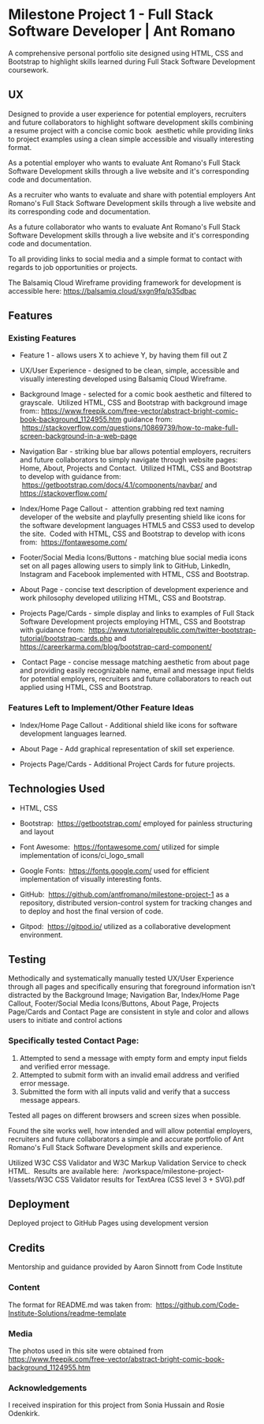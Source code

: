 # Milestone Project 1 - Full Stack Software Developer | Ant Romano
A comprehensive personal portfolio site designed using HTML, CSS and Bootstrap to highlight skills learned during Full Stack Software Development coursework.

## UX
Designed to provide a user experience for potential employers, recruiters and future collaborators to highlight software development skills combining a resume project with a concise comic book
 aesthetic while providing links to project examples using a clean simple accessible and visually interesting format.

As a potential employer who wants to evaluate Ant Romano's Full Stack Software Development skills through a live website and it's corresponding code and documentation.

As a recruiter who wants to evaluate and share with potential employers Ant Romano's Full Stack Software Development skills through a live website and its corresponding code and documentation.

As a future collaborator who wants to evaluate Ant Romano's Full Stack Software Development skills through a live website and it's corresponding code and documentation.

To all providing links to social media and a simple format to contact with regards to job opportunities or projects.

The Balsamiq Cloud Wireframe providing framework for development is accessible here: https://balsamiq.cloud/sxgn9fq/p35dbac 

## Features
### Existing Features
* Feature 1 - allows users X to achieve Y, by having them fill out Z

* UX/User Experience - designed to be clean, simple, accessible and visually interesting developed using Balsamiq Cloud Wireframe.

* Background Image - selected for a comic book aesthetic and filtered to grayscale.  Utilized HTML, CSS and Bootstrap with background image from:: https://www.freepik.com/free-vector/abstract-bright-comic-book-background_1124955.htm
guidance from:  https://stackoverflow.com/questions/10869739/how-to-make-full-screen-background-in-a-web-page

* Navigation Bar - striking blue bar allows potential employers, recruiters and future collaborators to simply navigate through website pages: Home, About, Projects and Contact.  Utilized HTML, CSS and Bootstrap to develop with guidance from:  https://getbootstrap.com/docs/4.1/components/navbar/ and https://stackoverflow.com/

* Index/Home Page Callout -  attention grabbing red text naming developer of the website and playfully presenting shield like icons for the software development languages HTML5 and CSS3 used to develop the site.  Coded with HTML, CSS and Bootstrap to develop with icons from:  https://fontawesome.com/

* Footer/Social Media Icons/Buttons - matching blue social media icons set on all pages allowing users to simply link to GitHub, LinkedIn, Instagram and Facebook implemented with HTML, CSS and Bootstrap.

* About Page - concise text description of development experience and work philosophy developed utilizing HTML, CSS and Bootstrap.

* Projects Page/Cards - simple display and links to examples of Full Stack Software Development projects employing HTML, CSS and Bootstrap with guidance from:  https://www.tutorialrepublic.com/twitter-bootstrap-tutorial/bootstrap-cards.php and https://careerkarma.com/blog/bootstrap-card-component/

*  Contact Page - concise message matching aesthetic from about page and providing easily recognizable name, email and message input fields for potential employers, recruiters and future collaborators to reach out applied using HTML, CSS and Bootstrap.

### Features Left to Implement/Other Feature Ideas

* Index/Home Page Callout - Additional shield like icons for software development languages learned.

* About Page - Add graphical representation of skill set experience. 

* Projects Page/Cards - Additional Project Cards for future projects.

## Technologies Used
* HTML, CSS

* Bootstrap:  https://getbootstrap.com/ employed for painless structuring and layout

* Font Awesome:  https://fontawesome.com/ utilized for simple implementation of icons/ci_logo_small

* Google Fonts:  https://fonts.google.com/ used for efficient implementation of visually interesting fonts.

* GitHub:  https://github.com/antfromano/milestone-project-1 as a repository, distributed version-control system for tracking changes and to deploy and host the final version of code.

* Gitpod:  https://gitpod.io/ utilized as a collaborative development environment.

## Testing

Methodically and systematically manually tested UX/User Experience through all pages and specifically ensuring that foreground information isn't distracted by the Background Image;
Navigation Bar, Index/Home Page Callout, Footer/Social Media Icons/Buttons, About Page, Projects Page/Cards and Contact Page are consistent in style and color and allows users to initiate and control actions

### Specifically tested Contact Page:
1. Attempted to send a message with empty form and empty input fields and verified error message.
2. Attempted to submit form with an invalid email address and verified error message.
3. Submitted the form with all inputs valid and verify that a success message appears.

Tested all pages on different browsers and screen sizes when possible.

Found the site works well, how intended and will allow potential employers, recruiters and future collaborators a simple and accurate portfolio of Ant Romano's Full Stack Software Development skills and experience.

Utilized W3C CSS Validator and W3C Markup Validation Service to check HTML.  Results are available here:  /workspace/milestone-project-1/assets/W3C CSS Validator results for TextArea (CSS level 3 + SVG).pdf

## Deployment
Deployed project to GitHub Pages using development version

## Credits
Mentorship and guidance provided by Aaron Sinnott from Code Institute

### Content
The format for README.md was taken from:  https://github.com/Code-Institute-Solutions/readme-template

### Media
The photos used in this site were obtained from https://www.freepik.com/free-vector/abstract-bright-comic-book-background_1124955.htm

### Acknowledgements
I received inspiration for this project from Sonia Hussain and Rosie Odenkirk.